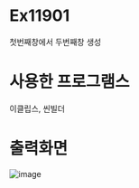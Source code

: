 # Ex11901
첫번째창에서 두번째창 생성
# 사용한 프로그램스
이클립스, 씬빌더
# 출력화면
![image](https://user-images.githubusercontent.com/114748934/213360778-ca83661f-bb87-49d8-bd87-01838587f44f.png)
